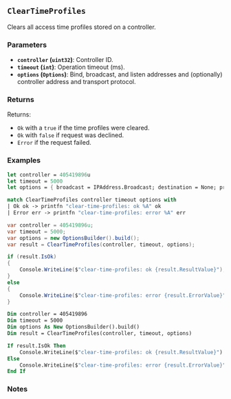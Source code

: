 ## `ClearTimeProfiles`

Clears all access time profiles stored on a controller.

### Parameters
- **`controller` (`uint32`)**: Controller ID.
- **`timeout` (`int`)**: Operation timeout (ms).
- **`options` (`Options`)**: Bind, broadcast, and listen addresses and (optionally) controller address and transport protocol.

### Returns

Returns:
- `Ok` with a `true` if the time profiles were cleared.
- `Ok` with `false` if request was declined.
- `Error` if the request failed.

### Examples

```fsharp
let controller = 405419896u
let timeout = 5000
let options = { broadcast = IPAddress.Broadcast; destination = None; protoocol = None; debug = true }

match ClearTimeProfiles controller timeout options with
| Ok ok -> printfn "clear-time-profiles: ok %A" ok
| Error err -> printfn "clear-time-profiles: error %A" err
```

```csharp
var controller = 405419896u;
var timeout = 5000;
var options = new OptionsBuilder().build();
var result = ClearTimeProfiles(controller, timeout, options);

if (result.IsOk)
{
    Console.WriteLine($"clear-time-profiles: ok {result.ResultValue}");
}
else
{
    Console.WriteLine($"clear-time-profiles: error {result.ErrorValue}");
}
```

```vb
Dim controller = 405419896
Dim timeout = 5000
Dim options As New OptionsBuilder().build()
Dim result = ClearTimeProfiles(controller, timeout, options)

If result.IsOk Then
    Console.WriteLine($"clear-time-profiles: ok {result.ResultValue}")
Else
    Console.WriteLine($"clear-time-profiles: error {result.ErrorValue}")
End If
```

### Notes
